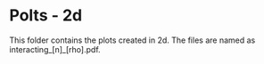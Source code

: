 # Polts - 2d
This folder contains the plots created in 2d. The files are named as interacting\_[n]\_[rho].pdf.